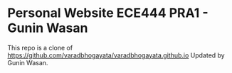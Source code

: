 # Personal Website ECE444 PRA1 - Gunin Wasan

This repo is a clone of https://github.com/varadbhogayata/varadbhogayata.github.io
Updated by Gunin Wasan.
